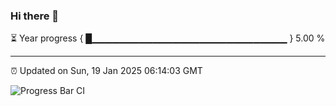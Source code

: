 ### Hi there 👋

⏳ Year progress { █▁▁▁▁▁▁▁▁▁▁▁▁▁▁▁▁▁▁▁▁▁▁▁▁▁▁▁▁▁ } 5.00 %

---

⏰ Updated on Sun, 19 Jan 2025 06:14:03 GMT

![Progress Bar CI](https://github.com/code-lakshay/GitHub-Actions-Demo/workflows/Progress%20Bar%20CI/badge.svg)

